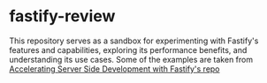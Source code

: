 # fastify-review

This repository serves as a sandbox for experimenting with Fastify's features and capabilities, exploring its performance benefits, and understanding its use cases.
Some of the examples are taken from [Accelerating Server Side Development with Fastify's repo]("https://github.com/PacktPublishing/Accelerating-Server-Side-Development-with-Fastify")